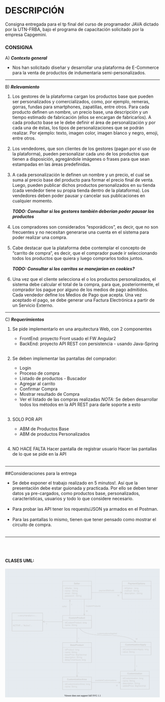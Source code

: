 # DESCRIPCIÓN

Consigna entregada para el tp final del curso de programador JAVA dictado por la UTN-FRBA, bajo el programa de capacitación solicitado por la empresa Capgemini.

### CONSIGNA

A)  ***Contexto general***
- Nos han solicitado diseñar y desarrollar una plataforma de E-Commerce para la venta de productos de indumentaria semi-personalizados.

* * *

B) ***Relevamiento***
1.   Los gestores de la plataforma cargan los productos base que pueden ser personalizados y comercializados, como, por ejemplo, remeras, gorras, fundas para smartphones, zapatillas, entre otros. Para cada producto definen un nombre, un precio base, una descripción y un tiempo estimado de fabricación (ellos se encargan de fabricarlos). A cada producto base se le debe definir el área de personalización y por cada una de éstas, los tipos de personalizaciones que se podrán realizar. Por ejemplo: texto, imagen color, imagen blanco y negro, emoji, entre otros.<BR><BR>
2.   Los vendedores, que son clientes de los gestores (pagan por el uso de la plataforma), pueden personalizar cada uno de los productos que tienen a disposición, agregándole imágenes o frases para que sean estampadas en las áreas predefinidas.<BR><BR>
3.   A cada personalización le definen un nombre y un precio, el cual se suma al precio base del producto para formar el precio final de venta. Luego, pueden publicar dichos productos personalizados en su tienda (cada vendedor tiene su propia tienda dentro de la plataforma). Los vendedores deben poder pausar y cancelar sus publicaciones en cualquier momento.<BR><BR>
***TODO: Consultar si los gestores también deberían poder pausar los productos***
<BR><BR>
4.   Los compradores son considerados “esporádicos”, es decir, que no son frecuentes y no necesitan generarse una cuenta en el sistema para poder realizar una compra.<BR><BR>
5.   Cabe destacar que la plataforma debe contemplar el concepto de “carrito de compra”, es decir, que el comprador puede ir seleccionando todos los productos que quiera y luego comprarlos todos juntos.<BR><BR>
***TODO: Consultar si los carritos se manejarían en cookies?***
<BR><BR>
6.   Una vez que el cliente selecciona el o los productos personalizados, el sistema debe calcular el total de la compra, para que, posteriormente, el comprador los pague por alguno de los medios de pago admitidos. Cada vendedor define los Medios de Pago que acepta. Una vez aceptado el pago, se debe generar una Factura Electrónica a partir de un Servicio Externo.

* * *

C) ***Requerimientos***
1. Se pide implementarlo en una arquitectura Web, con 2 componentes
    - FrontEnd: proyecto Front usado el FW Angular2
    - BackEnd: proyecto API REST con persistencia - usando Java-Spring <BR><BR>

2. Se deben implementar las pantallas del comprador:
    - Login
    - Proceso de compra
    - Listado de productos - Buscador
    - Agregar al carrito
    - Confirmar Compra
    - Mostrar resultado de Compra
    - Ver el listado de las compras realizadas
  *NOTA:* Se deben desarrollar todos los métodos en la API REST para darle soporte a esto<BR><BR>


3. SOLO POR API
    - ABM de Productos Base
    - ABM de productos Personalizados<BR><BR>

4. NO HACE FALTA
Hacer pantalla de registrar usuario
Hacer las pantallas de lo que se pide en la API<BR><BR>

---

##Consideraciones para la entrega

- Se debe exponer el trabajo realizado en 5 minutos!. Así que la presentación debe estar guionada y practicada. Por ello se deben tener datos ya pre-cargados, como productos base, personalizados, características, usuarios y todo lo que considere necesario.<BR><BR>
- Para probar las API tener los requests/JSON ya armados en el Postman.<BR><BR>
- Para las pantallas lo mismo, tienen que tener pensado como mostrar el circuito de compra.
<BR><BR>

---

<BR><BR>

#### CLASES UML:

![Base UML Class Diagram](./documents/model.uml.drawio.svg#center "CLASES UML" )

